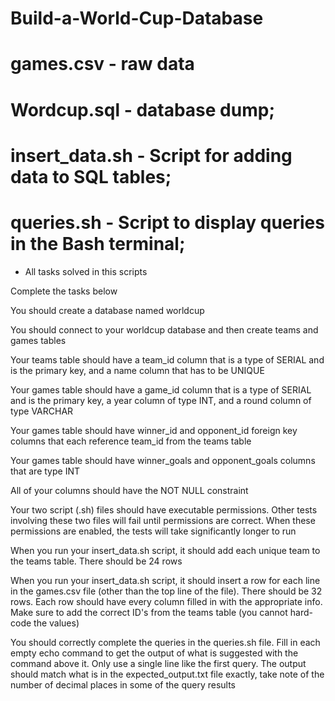 # Build-a-World-Cup-Database

# games.csv - raw data

# Wordcup.sql - database dump;
# insert_data.sh - Script for adding data to SQL tables;
# queries.sh - Script to display queries in the Bash terminal;

* All tasks solved in this scripts
  
Complete the tasks below

You should create a database named worldcup

You should connect to your worldcup database and then create teams and games tables

Your teams table should have a team_id column that is a type of SERIAL and is the primary key, and a name column that has to be UNIQUE

Your games table should have a game_id column that is a type of SERIAL and is the primary key, a year column of type INT, and a round column of type VARCHAR

Your games table should have winner_id and opponent_id foreign key columns that each reference team_id from the teams table

Your games table should have winner_goals and opponent_goals columns that are type INT

All of your columns should have the NOT NULL constraint

Your two script (.sh) files should have executable permissions. Other tests involving these two files will fail until permissions are correct. When these permissions are enabled, the tests will take significantly longer to run

When you run your insert_data.sh script, it should add each unique team to the teams table. There should be 24 rows

When you run your insert_data.sh script, it should insert a row for each line in the games.csv file (other than the top line of the file). There should be 32 rows. Each row should have every column filled in with the appropriate info. Make sure to add the correct ID's from the teams table (you cannot hard-code the values)

You should correctly complete the queries in the queries.sh file. Fill in each empty echo command to get the output of what is suggested with the command above it. Only use a single line like the first query. The output should match what is in the expected_output.txt file exactly, take note of the number of decimal places in some of the query results

